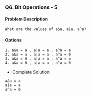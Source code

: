 ### Q6. Bit Operations - 5
#### Problem Description
```text
What are the values of a&a, a|a, a^a?
```
#### Options
```text
1. a&a = a , a|a = a , a^a = a
2. a&a = a , a|a = a , a^a = 0
3. a&a = 0 , a|a = a , a^a = a
4. a&a = 0 , a|a = a , a^a = 0
```

* Complete Solution
```text
a&a = a
a|a = a
a^a = 0
```
